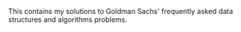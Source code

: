 This contains my solutions to Goldman Sachs' frequently asked data structures and algorithms problems.
